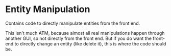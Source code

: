 ﻿# Entity Manipulation

Contains code to directly manipulate entities from the front end. 

This isn't much ATM, because almost all real manipulations happen through another GUI, so not directly from the front end. But if you do want the front-end to directly change an entity (like delete it), this is where the code should be. 